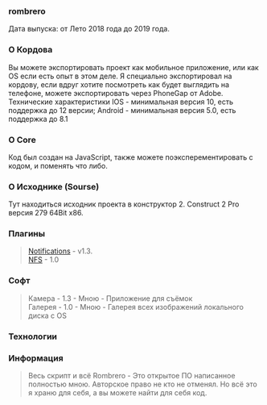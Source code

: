 ### rombrero
Дата выпуска: от Лето 2018 года до 2019 года. 
### О Кордова
Вы можете экспортировать проект как мобильное приложение, или как OS если есть опыт в этом деле. Я специально экспортировал на кордову, если вдруг хотите посмотреть как будет выглядить на телефоне, можете экспортировать через PhoneGap от Adobe. Технические характеристики IOS - минимальная версия 10, есть поддержка до 12 версии; Android - минимальная версия 5.0, есть поддержка до 8.1
### О Core
Код был создан на JavaScript, также можете поэксперементировать с кодом, и поменять что либо.
### О Исходнике (Sourse)
Тут находиться исходник проекта в конструктор 2. Construct 2 Pro версия 279 64Bit x86. 
### Плагины
> [Notifications](https://www.construct.net/en/forum/extending-construct-2/addons-29/plugin-notifications-v1-3-62558) - v1.3.    
> [NFS](https://www.construct.net/en/forum/extending-construct-2/addons-29/nfc-plugin-90863#forumPost709917) - 1.0
### Софт
> Камера - 1.3 - Мною - Приложение для съёмок  
> Галерея - 1.0 - Мною - Галерея всех изображений локального диска с OS   
>
### Технологии

### Информация
> Весь скрипт и всё Rombrero - Это открытое ПО написанное полностью мною. Авторское право не кто не отменял. Но всё это я храню для себя, а вы можете найти для себя код. 
